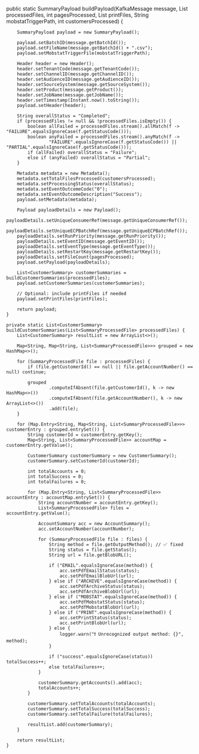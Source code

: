 public static SummaryPayload buildPayload(KafkaMessage message,
                                              List<SummaryProcessedFile> processedFiles,
                                              int pagesProcessed,
                                              List<PrintFile> printFiles,
                                              String mobstatTriggerPath,
                                              int customersProcessed) {

        SummaryPayload payload = new SummaryPayload();

        payload.setBatchID(message.getBatchId());
        payload.setFileName(message.getBatchId() + ".csv");
        payload.setMobstatTriggerFile(mobstatTriggerPath);

        Header header = new Header();
        header.setTenantCode(message.getTenantCode());
        header.setChannelID(message.getChannelID());
        header.setAudienceID(message.getAudienceID());
        header.setSourceSystem(message.getSourceSystem());
        header.setProduct(message.getProduct());
        header.setJobName(message.getJobName());
        header.setTimestamp(Instant.now().toString());
        payload.setHeader(header);

        String overallStatus = "Completed";
        if (processedFiles != null && !processedFiles.isEmpty()) {
            boolean allFailed = processedFiles.stream().allMatch(f -> "FAILURE".equalsIgnoreCase(f.getStatusCode()));
            boolean anyFailed = processedFiles.stream().anyMatch(f ->
                    "FAILURE".equalsIgnoreCase(f.getStatusCode()) || "PARTIAL".equalsIgnoreCase(f.getStatusCode()));
            if (allFailed) overallStatus = "Failure";
            else if (anyFailed) overallStatus = "Partial";
        }

        Metadata metadata = new Metadata();
        metadata.setTotalFilesProcessed(customersProcessed);
        metadata.setProcessingStatus(overallStatus);
        metadata.setEventOutcomeCode("0");
        metadata.setEventOutcomeDescription("Success");
        payload.setMetadata(metadata);

        Payload payloadDetails = new Payload();
        payloadDetails.setUniqueConsumerRef(message.getUniqueConsumerRef());
        payloadDetails.setUniqueECPBatchRef(message.getUniqueECPBatchRef());
        payloadDetails.setRunPriority(message.getRunPriority());
        payloadDetails.setEventID(message.getEventID());
        payloadDetails.setEventType(message.getEventType());
        payloadDetails.setRestartKey(message.getRestartKey());
        payloadDetails.setFileCount(pagesProcessed);
        payload.setPayload(payloadDetails);

        List<CustomerSummary> customerSummaries = buildCustomerSummaries(processedFiles);
        payload.setCustomerSummaries(customerSummaries);

        // Optional: include printFiles if needed
        payload.setPrintFiles(printFiles);

        return payload;
    }

    private static List<CustomerSummary> buildCustomerSummaries(List<SummaryProcessedFile> processedFiles) {
        List<CustomerSummary> resultList = new ArrayList<>();

        Map<String, Map<String, List<SummaryProcessedFile>>> grouped = new HashMap<>();

        for (SummaryProcessedFile file : processedFiles) {
            if (file.getCustomerId() == null || file.getAccountNumber() == null) continue;

            grouped
                    .computeIfAbsent(file.getCustomerId(), k -> new HashMap<>())
                    .computeIfAbsent(file.getAccountNumber(), k -> new ArrayList<>())
                    .add(file);
        }

        for (Map.Entry<String, Map<String, List<SummaryProcessedFile>>> customerEntry : grouped.entrySet()) {
            String customerId = customerEntry.getKey();
            Map<String, List<SummaryProcessedFile>> accountMap = customerEntry.getValue();

            CustomerSummary customerSummary = new CustomerSummary();
            customerSummary.setCustomerId(customerId);

            int totalAccounts = 0;
            int totalSuccess = 0;
            int totalFailures = 0;

            for (Map.Entry<String, List<SummaryProcessedFile>> accountEntry : accountMap.entrySet()) {
                String accountNumber = accountEntry.getKey();
                List<SummaryProcessedFile> files = accountEntry.getValue();

                AccountSummary acc = new AccountSummary();
                acc.setAccountNumber(accountNumber);

                for (SummaryProcessedFile file : files) {
                    String method = file.getOutputMethod(); // ✅ fixed
                    String status = file.getStatus();
                    String url = file.getBlobURL();

                    if ("EMAIL".equalsIgnoreCase(method)) {
                        acc.setPdfEmailStatus(status);
                        acc.setPdfEmailBlobUrl(url);
                    } else if ("ARCHIVE".equalsIgnoreCase(method)) {
                        acc.setPdfArchiveStatus(status);
                        acc.setPdfArchiveBlobUrl(url);
                    } else if ("MOBSTAT".equalsIgnoreCase(method)) {
                        acc.setPdfMobstatStatus(status);
                        acc.setPdfMobstatBlobUrl(url);
                    } else if ("PRINT".equalsIgnoreCase(method)) {
                        acc.setPrintStatus(status);
                        acc.setPrintBlobUrl(url);
                    } else {
                        logger.warn("❗ Unrecognized output method: {}", method);
                    }

                    if ("success".equalsIgnoreCase(status)) totalSuccess++;
                    else totalFailures++;
                }

                customerSummary.getAccounts().add(acc);
                totalAccounts++;
            }

            customerSummary.setTotalAccounts(totalAccounts);
            customerSummary.setTotalSuccess(totalSuccess);
            customerSummary.setTotalFailure(totalFailures);

            resultList.add(customerSummary);
        }

        return resultList;
    }
